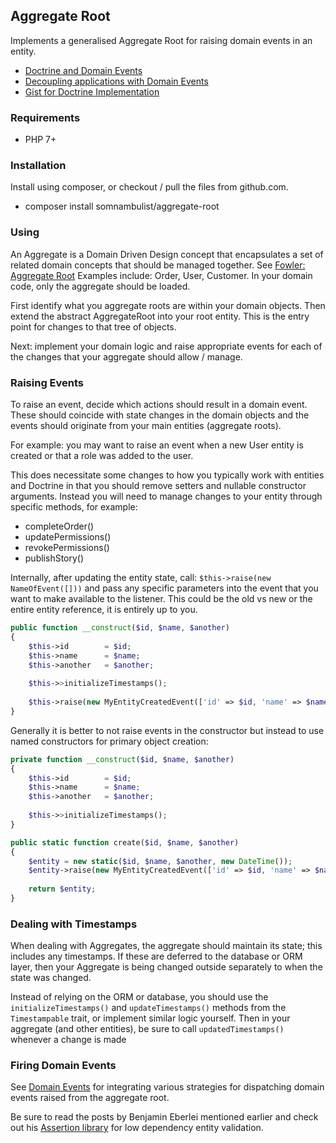 ## Aggregate Root

Implements a generalised Aggregate Root for raising domain events in an entity. 

 * [Doctrine and Domain Events](https://github.com/beberlei/whitewashing.de/blob/master/2013/07/24/doctrine_and_domainevents.rst)
 * [Decoupling applications with Domain Events](http://www.whitewashing.de/2012/08/25/decoupling_applications_with_domain_events.html)
 * [Gist for Doctrine Implementation](https://gist.github.com/beberlei/53cd6580d87b1f5cd9ca)

### Requirements

 * PHP 7+

### Installation

Install using composer, or checkout / pull the files from github.com.

 * composer install somnambulist/aggregate-root

### Using

An Aggregate is a Domain Driven Design concept that encapsulates a set of related
domain concepts that should be managed together. See [Fowler: Aggregate Root](https://martinfowler.com/bliki/DDD_Aggregate.html)
Examples include: Order, User, Customer. In your domain code, only the aggregate
should be loaded.

First identify what you aggregate roots are within your domain objects. Then extend
the abstract AggregateRoot into your root entity. This is the entry point for changes
to that tree of objects.

Next: implement your domain logic and raise appropriate events for each of the changes
that your aggregate should allow / manage.

### Raising Events

To raise an event, decide which actions should result in a domain event. These should
coincide with state changes in the domain objects and the events should originate from
your main entities (aggregate roots).

For example: you may want to raise an event when a new User entity is created or that
a role was added to the user.

This does necessitate some changes to how you typically work with entities and Doctrine
in that you should remove setters and nullable constructor arguments. Instead you will
need to manage changes to your entity through specific methods, for example:

 * completeOrder()
 * updatePermissions()
 * revokePermissions()
 * publishStory()

Internally, after updating the entity state, call: `$this->raise(new NameOfEvent([]))`
and pass any specific parameters into the event that you want to make available to the
listener. This could be the old vs new or the entire entity reference, it is entirely
up to you.

```php
public function __construct($id, $name, $another)
{
    $this->id        = $id;
    $this->name      = $name;
    $this->another   = $another;
    
    $this->>initializeTimestamps();
    
    $this->raise(new MyEntityCreatedEvent(['id' => $id, 'name' => $name, 'another' => $another]));
}
```

Generally it is better to not raise events in the constructor but instead to use named
constructors for primary object creation:

```php
private function __construct($id, $name, $another)
{
    $this->id        = $id;
    $this->name      = $name;
    $this->another   = $another;
    
    $this->>initializeTimestamps();
}

public static function create($id, $name, $another)
{
    $entity = new static($id, $name, $another, new DateTime());
    $entity->raise(new MyEntityCreatedEvent(['id' => $id, 'name' => $name, 'another' => $another]));
    
    return $entity;
}
```

### Dealing with Timestamps

When dealing with Aggregates, the aggregate should maintain its state; this includes any
timestamps. If these are deferred to the database or ORM layer, then your Aggregate is being
changed outside separately to when the state was changed.

Instead of relying on the ORM or database, you should use the `initializeTimestamps()` and
`updateTimestamps()` methods from the `Timestampable` trait, or implement similar logic yourself.
Then in your aggregate (and other entities), be sure to call `updatedTimestamps()` whenever a
change is made

### Firing Domain Events

See [Domain Events](https://github.com/dave-redfern/somnambulist-domain-events) for integrating various
strategies for dispatching domain events raised from the aggregate root.

Be sure to read the posts by Benjamin Eberlei mentioned earlier and check out his
[Assertion library](https://github.com/beberlei/assert) for low dependency entity
validation.

